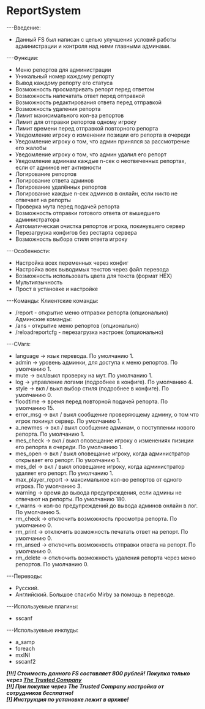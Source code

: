 # ReportSystem
---Введение:
- Данный FS был написан с целью улучшения условий работы администрации и контроля над ними главными админами.

---Функции:
- Меню репортов для администрации
- Уникальный номер каждому репорту
- Вывод каждому репорту его статуса
- Возможность просматривать репорт перед ответом
- Возможность напечатать ответ перед отправкой
- Возможность редактирования ответа перед отправкой
- Возможность удаления репорта
- Лимит макисимального кол-ва репортов
- Лимит для отправки репортов одному игроку
- Лимит времени перед отправкой повторного репорта
- Уведомление игроку о изменении позиции его репорта в очереди
- Уведомление игроку о том, что админ принялся за рассмотрение его жалобы
- Уведомление игроку о том, что админ удалил его репорт
- Уведомление админам каждые n-сек о неотвеченных репортах, если от админов нет активности
- Логирование репортов
- Логирование ответа админов
- Логирование удалённых репортов
- Логирование каждые n-сек админов в онлайн, если никто не отвечает на репорты
- Проверка мута перед подачей репорта
- Возможность отправки готового ответа от вышедшего администратора
- Автоматическая очистка репортов игрока, покинувшего сервер
- Перезагрузка конфигов без рестарта сервера
- Возможность выбора стиля ответа игроку

---Особенности:
- Настройка всех переменных через конфиг
- Настройка всех выводимых текстов через файл перевода
- Возможность использовать цвета для текста (формат HEX)
- Мультиязычность
- Прост в установке и настройке

---Команды:
Клиентские команды:
- /report - открытие меню отправки репорта (опционально)
Админские команды:
- /ans - открытие меню репортов (опционально)
- /reloadreportcfg - перезагрузка настроек (опционально)

---CVars:
- language -> язык перевода. По умолчанию 1.
- admin -> уровень админки, для доступа к меню репортов. По умолчанию 1.
- mute -> вкл/выкл проверку на мут. По умолчанию 1.
- log -> управление логами (подробнее в конфиге). По умолчанию 4.
- style -> вкл / выкл выбор стиля (подробнее в конфиге). По умолчанию 0.
- floodtime -> время перед повторной подачей репорта. По умолчанию 15.
- error_msg -> вкл / выкл сообщение проверяющему админу, о том что игрок покинул сервер. По умолчанию 1.
- a_newmes -> вкл / выкл сообщение админам, о поступлении нового репорта. По умолчанию 1.
- mes_check -> вкл / выкл оповещание игроку о изменениях пизиции его репорта в очереди. По умолчанию 1.
- mes_open -> вкл / выкл оповещание игроку, когда администратор открывает его репорт. По умолчанию 1.
- mes_del -> вкл / выкл оповещание игроку, когда администратор удаляет его репорт. По умолчанию 1.
- max_player_report -> максимальное кол-во репортов от одного игрока. По умолчанию 3.
- warning -> время до вывода предупреждения, если админы не отвечают на репорты. По умолчанию 180.
- r_warns -> кол-во предупреждений до вывода админов онлайн в лог. По умолчанию 5.
- rm_check -> отключить возможность просмотра репорта. По умолчанию 0.
- rm_print -> отключить возможность печатать ответ на репорт. По умолчанию 0.
- rm_ansed -> отключить возможность отправки ответа на репорт. По умолчанию 0.
- rm_delete -> отключить возможность удаления репорта через меню репортов. По умолчанию 0.

---Переводы:
- Русский.
- Английский.
Большое спасибо Mirby за помощь в переводе.

---Используемые плагины:
- sscanf

---Используемые инклуды:
- a_samp
- foreach
- mxINI
- sscanf2

***[!!!] Стоимость данного FS составляет **800 рублей**! Покупка только через [The Trusted Company](https://vk.com/thetrustedcompany_samp)<br>
[!!] При покупке через The Trusted Company настройка от сотрудников бесплатно!<br>
[!] Инструкция по установке лежит в архиве!***
